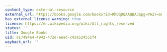 ```yaml
---
content_type: external-resource
external_url: https://books.google.com/books?id=RhDqDQAAQBAJ&pg=PA27=onepage#v=onepage&q&f=false
has_external_license_warning: true
license: https://en.wikipedia.org/wiki/All_rights_reserved
status: ''
title: Google Books
uid: a17494e4-4942-472e-aead-c42a524551f4
wayback_url: ''
---
```

